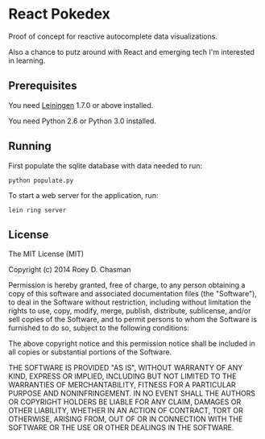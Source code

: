 # React Pokedex

Proof of concept for reactive autocomplete data visualizations.

Also a chance to putz around with React and emerging tech I'm interested in
learning.

## Prerequisites

You need [Leiningen][1] 1.7.0 or above installed.

[1]: https://github.com/technomancy/leiningen

You need Python 2.6 or Python 3.0 installed.

## Running

First populate the sqlite database with data needed to run:

    python populate.py

To start a web server for the application, run:

    lein ring server

## License

The MIT License (MIT)

Copyright (c) 2014 Roey D. Chasman

Permission is hereby granted, free of charge, to any person obtaining a copy
of this software and associated documentation files (the "Software"), to deal
in the Software without restriction, including without limitation the rights
to use, copy, modify, merge, publish, distribute, sublicense, and/or sell
copies of the Software, and to permit persons to whom the Software is
furnished to do so, subject to the following conditions:

The above copyright notice and this permission notice shall be included in all
copies or substantial portions of the Software.

THE SOFTWARE IS PROVIDED "AS IS", WITHOUT WARRANTY OF ANY KIND, EXPRESS OR
IMPLIED, INCLUDING BUT NOT LIMITED TO THE WARRANTIES OF MERCHANTABILITY,
FITNESS FOR A PARTICULAR PURPOSE AND NONINFRINGEMENT. IN NO EVENT SHALL THE
AUTHORS OR COPYRIGHT HOLDERS BE LIABLE FOR ANY CLAIM, DAMAGES OR OTHER
LIABILITY, WHETHER IN AN ACTION OF CONTRACT, TORT OR OTHERWISE, ARISING FROM,
OUT OF OR IN CONNECTION WITH THE SOFTWARE OR THE USE OR OTHER DEALINGS IN THE
SOFTWARE.

